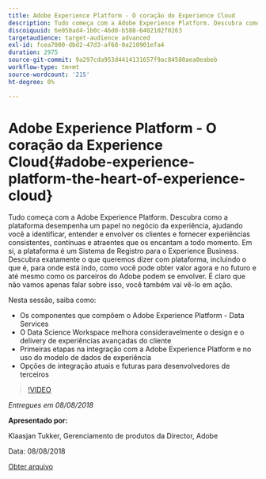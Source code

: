 ```yaml
---
title: Adobe Experience Platform - O coração do Experience Cloud
description: Tudo começa com a Adobe Experience Platform. Descubra como a plataforma desempenha um papel no negócio da experiência, ajudando você a identificar, entender e envolver os clientes e fornecer experiências consistentes, contínuas e atraentes que os encantam a todo momento.
discoiquuid: 6e050ad4-1b0c-46d0-b588-6402102f0263
targetaudience: target-audience advanced
exl-id: fcea7000-dbd2-47d3-af68-0a210901efa4
duration: 2975
source-git-commit: 9a297cda953d4414131657f9ac84580aea0eabeb
workflow-type: tm+mt
source-wordcount: '215'
ht-degree: 0%

---
```


# Adobe Experience Platform - O coração da Experience Cloud{#adobe-experience-platform-the-heart-of-experience-cloud}

Tudo começa com a Adobe Experience Platform. Descubra como a plataforma desempenha um papel no negócio da experiência, ajudando você a identificar, entender e envolver os clientes e fornecer experiências consistentes, contínuas e atraentes que os encantam a todo momento. Em si, a plataforma é um Sistema de Registro para o Experience Business.  Descubra exatamente o que queremos dizer com plataforma, incluindo o que é, para onde está indo, como você pode obter valor agora e no futuro e até mesmo como os parceiros do Adobe podem se envolver. É claro que não vamos apenas falar sobre isso, você também vai vê-lo em ação.

Nesta sessão, saiba como:

* Os componentes que compõem o Adobe Experience Platform - Data Services
* O Data Science Workspace melhora consideravelmente o design e o delivery de experiências avançadas do cliente
* Primeiras etapas na integração com a Adobe Experience Platform e no uso do modelo de dados de experiência
* Opções de integração atuais e futuras para desenvolvedores de terceiros

>[!VIDEO](https://video.tv.adobe.com/v/23270/?quality=9)

*Entregues em 08/08/2018*

**Apresentado por:**

Klaasjan Tukker, Gerenciamento de produtos da Director, Adobe

Data: 08/08/2018

[Obter arquivo](assets/20180808-gems-adobe+cloud+platform-experience+system+of+record-1.pdf)

<!--
[Get back to the Overview](https://helpx.adobe.com/experience-manager/kt/eseminars/gems/aem-index.html)
-->
